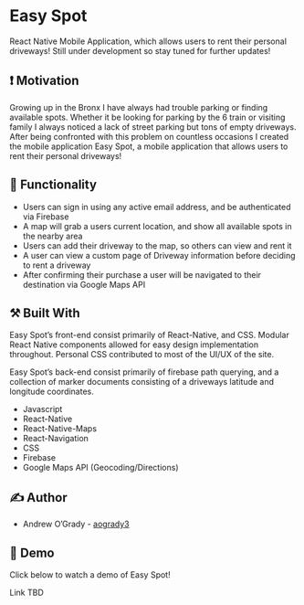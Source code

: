#  Easy Spot

React Native Mobile Application, which allows users to rent their personal driveways! Still under development so stay tuned for further updates!

## :exclamation: Motivation

Growing up in the Bronx I have always had trouble parking or finding available spots. Whether it be looking for parking by the 6 train or visiting family I always noticed a lack of street parking but tons of empty driveways. After being confronted with this problem on countless occasions I created the mobile application Easy Spot, a mobile application that allows users to rent their personal driveways!

## :car: Functionality

* Users can sign in using any active email address, and be authenticated via Firebase
* A map will grab a users current location, and show all available spots in the nearby area
* Users can add their driveway to the map, so others can view and rent it
* A user can view a custom page of Driveway information before deciding to rent a driveway
* After confirming their purchase a user will be navigated to their destination via Google Maps API

## :hammer_and_pick: Built With

Easy Spot’s  front-end consist primarily of React-Native, and CSS. Modular React Native components allowed for easy design implementation throughout. Personal CSS contributed to most of the UI/UX of the site.

Easy Spot’s back-end consist primarily of firebase path querying, and a collection of marker documents consisting of a driveways latitude and longitude coordinates.

* Javascript
* React-Native
* React-Native-Maps
* React-Navigation
* CSS
* Firebase
* Google Maps API (Geocoding/Directions)

## :writing_hand: Author

* Andrew O’Grady - [aogrady3](https://github.com/aogrady3)

## :rocket: Demo

Click below to watch a demo of Easy Spot!

Link TBD
